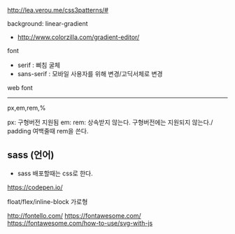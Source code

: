 http://lea.verou.me/css3patterns/#

background: linear-gradient 
- http://www.colorzilla.com/gradient-editor/

font
- serif : 삐침 굴체 
- sans-serif : 모바일 사용자를 위해 변경/고딕서체로 변경

web font

----
px,em,rem,%

px: 구형버전 지원됨
em:
rem: 상속받지 않는다. 구형버전에는 지원되지 않는다./ padding 여백줄때 rem을 쓴다.

sass (언어)
- 
- sass 배포할때는 css로 한다.

https://codepen.io/

float/flex/inline-block 가로형

http://fontello.com/
https://fontawesome.com/
https://fontawesome.com/how-to-use/svg-with-js